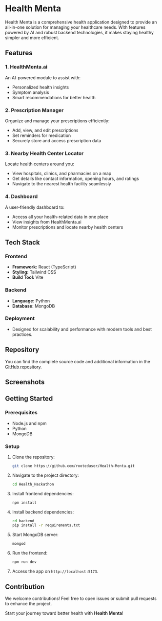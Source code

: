 
# Health Menta

Health Menta is a comprehensive health application designed to provide an all-in-one solution for managing your healthcare needs. With features powered by AI and robust backend technologies, it makes staying healthy simpler and more efficient.

## Features

### 1. **HealthMenta.ai**
An AI-powered module to assist with:
- Personalized health insights
- Symptom analysis
- Smart recommendations for better health

### 2. **Prescription Manager**
Organize and manage your prescriptions efficiently:
- Add, view, and edit prescriptions
- Set reminders for medication
- Securely store and access prescription data

### 3. **Nearby Health Center Locator**
Locate health centers around you:
- View hospitals, clinics, and pharmacies on a map
- Get details like contact information, opening hours, and ratings
- Navigate to the nearest health facility seamlessly

### 4. **Dashboard**
A user-friendly dashboard to:
- Access all your health-related data in one place
- View insights from HealthMenta.ai
- Monitor prescriptions and locate nearby health centers

## Tech Stack

### Frontend
- **Framework:** React (TypeScript)
- **Styling:** Tailwind CSS
- **Build Tool:** Vite

### Backend
- **Language:** Python
- **Database:** MongoDB

### Deployment
- Designed for scalability and performance with modern tools and best practices.

## Repository
You can find the complete source code and additional information in the [GitHub repository](https://github.com/rooteduser/Health-Menta).

## Screenshots

## Getting Started

### Prerequisites
- Node.js and npm
- Python
- MongoDB

### Setup
1. Clone the repository:
   ```bash
   git clone https://github.com/rooteduser/Health-Menta.git
   ```

2. Navigate to the project directory:
   ```bash
   cd Health_Hackathon
   ```

3. Install frontend dependencies:
   ```bash
   npm install
   ```

4. Install backend dependencies:
   ```bash
   cd backend
   pip install -r requirements.txt
   ```

5. Start MongoDB server:
   ```bash
   mongod
   ```

6. Run the frontend:
   ```bash
   npm run dev
   ```

7. Access the app on `http://localhost:5173`.

## Contribution
We welcome contributions! Feel free to open issues or submit pull requests to enhance the project.


Start your journey toward better health with **Health Menta**!

